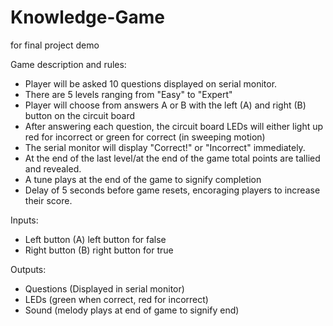 # Knowledge-Game
for final project demo

Game description and rules: 
- Player will be asked 10 questions displayed on serial monitor. 
- There are 5 levels ranging from "Easy" to "Expert"
- Player will choose from answers A or B with the left (A) and right (B) button on the circuit board
- After answering each question, the circuit board LEDs will either light up red for incorrect or green for correct (in sweeping motion)
- The serial monitor will display "Correct!" or "Incorrect" immediately.
- At the end of the last level/at the end of the game total points are tallied and revealed.
- A tune plays at the end of the game to signify completion
- Delay of 5 seconds before game resets, encoraging players to increase their score.

Inputs:
- Left button (A) left button for false
- Right button (B) right button for true

Outputs:
- Questions (Displayed in serial monitor)
- LEDs (green when correct, red for incorrect)
- Sound (melody plays at end of game to signify end)
